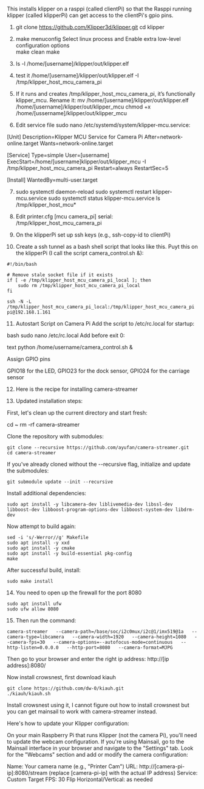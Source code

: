 This installs klipper on a rasppi (called clientPi) so that the Rasppi running klipper (called klipperPi) can get access to the clientPi's gpio pins. 

1. git clone https://github.com/Klipper3d/klipper.git
cd klipper

2. make menuconfig
Select linux process and Enable extra low-level configuration options   
make clean
make

4. ls -l /home/[username]/klipper/out/klipper.elf
5. test it /home/[username]/klipper/out/klipper.elf -I /tmp/klipper_host_mcu_camera_pi
6. If it runs and creates /tmp/klipper_host_mcu_camera_pi, it’s functionally klipper_mcu. Rename it: mv /home/[username]/klipper/out/klipper.elf /home/[username]/klipper/out/klipper_mcu
chmod +x /home/[ussername]/klipper/out/klipper_mcu
7. Edit service file sudo nano /etc/systemd/system/klipper-mcu.service:

[Unit]
Description=Klipper MCU Service for Camera Pi
After=network-online.target
Wants=network-online.target

[Service]
Type=simple
User=[username]
ExecStart=/home/[username]klipper/out/klipper_mcu -I /tmp/klipper_host_mcu_camera_pi
Restart=always
RestartSec=5

[Install]
WantedBy=multi-user.target

7. sudo systemctl daemon-reload
sudo systemctl restart klipper-mcu.service
sudo systemctl status klipper-mcu.service
ls /tmp/klipper_host_mcu*

8. Edit printer.cfg
[mcu camera_pi]
serial: /tmp/klipper_host_mcu_camera_pi

9. On the klipperPi set up ssh keys (e.g., ssh-copy-id to clientPi)
    
10. Create a ssh tunnel as a bash shell script that looks like this. Puyt this on the klipperPi (I call the script camera_control.sh &):
```
#!/bin/bash

# Remove stale socket file if it exists
if [ -e /tmp/klipper_host_mcu_camera_pi_local ]; then
    sudo rm /tmp/klipper_host_mcu_camera_pi_local
fi

ssh -N -L /tmp/klipper_host_mcu_camera_pi_local:/tmp/klipper_host_mcu_camera_pi pi@192.168.1.161
```
11. Autostart Script on Camera Pi
Add the script to /etc/rc.local for startup:

bash
sudo nano /etc/rc.local
Add before exit 0:

text
python /home/username/camera_control.sh &


Assign GPIO pins

GPIO18 for the LED, GPIO23 for the dock sensor, GPIO24 for the carriage sensor

12. Here is the recipe for installing camera-streamer

13. Updated installation steps:

First, let's clean up the current directory and start fresh:

cd ~
rm -rf camera-streamer

Clone the repository with submodules:
```
git clone --recursive https://github.com/ayufan/camera-streamer.git
cd camera-streamer
```
If you've already cloned without the --recursive flag, initialize and update the submodules:
```
git submodule update --init --recursive
```
Install additional dependencies:
```
sudo apt install -y libcamera-dev liblivemedia-dev libssl-dev libboost-dev libboost-program-options-dev libboost-system-dev libdrm-dev
```
Now attempt to build again:
```
sed -i 's/-Werror//g' Makefile
sudo apt install -y xxd
sudo apt install -y cmake
sudo apt install -y build-essential pkg-config
make
```
After successful build, install:
```
sudo make install
```
14. You need to open up the firewall for the port 8080

```
sudo apt install ufw
sudo ufw allow 8080
```

15. Then run the command:
```
camera-streamer   --camera-path=/base/soc/i2c0mux/i2c@1/imx519@1a   --camera-type=libcamera   --camera-width=1920   --camera-height=1080   --camera-fps=30   --camera-options=--autofocus-mode=continuous   --http-listen=0.0.0.0   --http-port=8080   --camera-format=MJPG
```
Then go to your browser and enter the right ip address:
http://[ip address]:8080/

Now install crowsnest, first download kiauh
```
git clone https://github.com/dw-0/kiauh.git
./kiauh/kiauh.sh
```
Install crowsnest using it, I cannot figure out how to install crowsnest but you can get mainsail to work with camera-streamer instead. 

Here's how to update your Klipper configuration:

On your main Raspberry Pi that runs Klipper (not the camera Pi), you'll need to update the webcam configuration.
If you're using Mainsail, go to the Mainsail interface in your browser and navigate to the "Settings" tab.
Look for the "Webcams" section and add or modify the camera configuration:

Name: Your camera name (e.g., "Printer Cam")
URL: http://[camera-pi-ip]:8080/stream (replace [camera-pi-ip] with the actual IP address)
Service: Custom
Target FPS: 30
Flip Horizontal/Vertical: as needed


